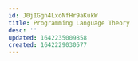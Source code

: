 ```yaml
---
id: J0jIGgn4LxoNfHr9aKukW
title: Programming Language Theory
desc: ''
updated: 1642235009858
created: 1642229030577
---
```


